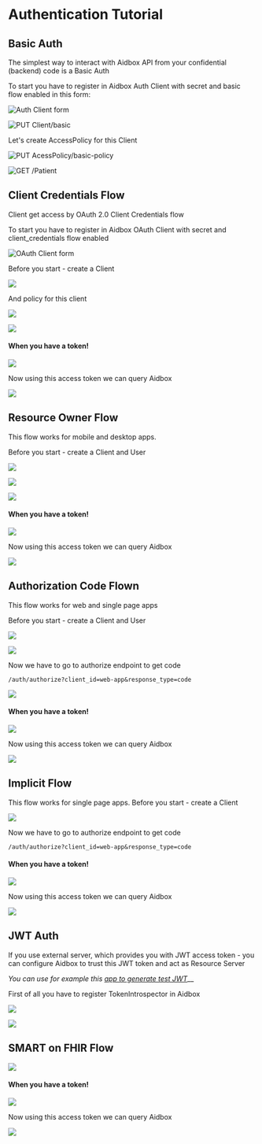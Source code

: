 # Authentication Tutorial

## Basic Auth

The simplest way to interact with Aidbox API from your confidential (backend) code is a Basic Auth

To start you have to register in Aidbox Auth Client with secret and basic flow enabled in this form:

![Auth Client form](<../../.gitbook/assets/image (79).png>)

![PUT Client/basic](<../../.gitbook/assets/image (50).png>)

Let's create AccessPolicy for this Client

![PUT AcessPolicy/basic-policy](<../../.gitbook/assets/image (51).png>)

![GET /Patient](<../../.gitbook/assets/image (52) (1).png>)

## Client Credentials Flow

Client get access by OAuth 2.0 Client Credentials flow

To start you have to register in Aidbox OAuth Client with secret and client\_credentials flow enabled

![OAuth Client form](<../../.gitbook/assets/image (53).png>)

Before you start - create a Client

![](<../../.gitbook/assets/image (54).png>)

And policy for this client

![](<../../.gitbook/assets/image (55).png>)

![](<../../.gitbook/assets/image (56).png>)

#### When you have a token!

![](<../../.gitbook/assets/image (57).png>)

Now using this access token we can query Aidbox

![](<../../.gitbook/assets/image (58).png>)

## Resource Owner Flow

This flow works for mobile and desktop apps.

Before you start - create a Client and User

![](<../../.gitbook/assets/image (59).png>)

![](<../../.gitbook/assets/image (60).png>)

![](<../../.gitbook/assets/image (62).png>)

#### When you have a token!

![](<../../.gitbook/assets/image (63).png>)

Now using this access token we can query Aidbox

![](<../../.gitbook/assets/image (64).png>)

## Authorization Code Flown

This flow works for web and single page apps

Before you start - create a Client and User

![](<../../.gitbook/assets/image (65).png>)

![](<../../.gitbook/assets/image (66).png>)

Now we have to go to authorize endpoint to get code

`/auth/authorize?client_id=web-app&response_type=code`

![](<../../.gitbook/assets/image (67).png>)

#### When you have a token!

![](<../../.gitbook/assets/image (63).png>)

Now using this access token we can query Aidbox

![](<../../.gitbook/assets/image (64).png>)

## Implicit Flow

This flow works for single page apps. Before you start - create a Client

![](<../../.gitbook/assets/image (68).png>)

Now we have to go to authorize endpoint to get code

`/auth/authorize?client_id=web-app&response_type=code`

#### When you have a token!

![](<../../.gitbook/assets/image (63).png>)

Now using this access token we can query Aidbox

![](<../../.gitbook/assets/image (64).png>)

## JWT Auth

If you use external server, which provides you with JWT access token - you can configure Aidbox to trust this JWT token and act as Resource Server

_You can use for example this_ [_app to generate test JWT_](http://jwtbuilder.jamiekurtz.com/)\_\_

First of all you have to register TokenIntrospector in Aidbox

![](<../../.gitbook/assets/image (69).png>)

![](<../../.gitbook/assets/image (70).png>)

## SMART on FHIR Flow

![](<../../.gitbook/assets/image (73).png>)

#### When you have a token!

![](<../../.gitbook/assets/image (63).png>)

Now using this access token we can query Aidbox

![](<../../.gitbook/assets/image (64).png>)
